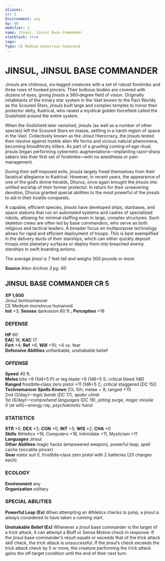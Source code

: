 ```yaml
---
aliases: 
cr: 5
Environment: any
hp: 60
modifier: 3
name: Jinsul, Jinsul Base Commander
statblock: true
tags: 
Type: CE Medium monstrous humanoid  
---
```

# JINSUL, JINSUL BASE COMMANDER
Jinsuls are chitinous, six‑legged creatures with a set of robust forelimbs and three rows of hooked pincers. Their bulbous bodies are covered with dozens of eyes, giving jinsuls a 360‑degree field of vision. Originally inhabitants of the trinary star system in the Vast known to the Pact Worlds as the Scoured Stars, jinsuls built large and complex temples to honor their protector deity, Kadrical, who raised a mystical golden forcefield called the Godshield around the entire system.

When the Godshield later vanished, jinsuls (as well as a number of other species) left the Scoured Stars en masse, settling in a harsh region of space in the Vast. Collectively known as the Jinsul Hierocracy, the jinsuls tested their resolve against hostile alien life forms and vicious natural phenomena, becoming bloodthirsty killers. As part of a grueling coming‑of‑age ritual, jinsuls began performing cybernetic augmentations—implanting razor‑sharp sabers into their first set of forelimbs—with no anesthesia or pain management.

During their self‑imposed exile, jinsuls largely freed themselves from their fanatical allegiance to Kadrical. However, in recent years, the appearance of one of the god’s divine heralds, Dhurus, once again brought the jinsuls into unified worship of their former protector. In return for their unwavering devotion, Dhurus granted special abilities to the most powerful of the jinsuls to aid in their hostile conquests.

A capable, efficient species, jinsuls have developed ships, starbases, and space stations that run on automated systems and cadres of specialized robots, allowing for minimal staffing even in large, complex structures. Such skeleton crews are often led by base commanders, who serve as both religious and tactical leaders. A broader focus on multipurpose technology allows for rapid and efficient deployment of troops. This is best exemplified in the delivery ducts of their starships, which can either quickly deposit troops onto planetary surfaces or deploy them into breached enemy starships in swift boarding actions.

The average jinsul is 7 feet tall and weighs 300 pounds or more.

**Source** _Alien Archive 3 pg. 60_

## JINSUL BASE COMMANDER CR 5

**XP 1,600**  
Jinsul technomancer  
CE Medium monstrous humanoid  
**Init** +3; **Senses** darkvision 60 ft.; **Perception** +16  

### DEFENSE

**HP** 60  
**EAC** 16; **KAC** 17  
**Fort** +4; **Ref** +6; **Will** +10; +4 vs. fear  
**Defensive Abilities** unflankable, unshakable belief  

### OFFENSE

**Speed** 40 ft.  
**Melee** bite +9 (1d4+5 P) or leg blade +9 (1d6+5 S; critical bleed 1d8)  
**Ranged** frostbite‑class zero pistol +11 (1d6+5 C; critical staggered \[DC 15\])  
**Technomancer Spells Known** (CL 5th; melee + 9, ranged +11)  
2nd (3/day)—_logic bomb_ (DC 17), _spider climb_  
1st (6/day)—_comprehend languages_ (DC 16), _jolting surge_, _magic missile_  
0 (at will)—_energy ray_, _psychokinetic hand_

### STATISTICS

**STR** +0; **DEX** +3; **CON** +0; **INT** +5; **WIS** +2; **CHA** +0  
**Skills** Athletics +16, Computers +16, Intimidate +11, Mysticism +11  
**Languages** Jinsul  
**Other Abilities** magic hacks (empowered weapon), powerful leap, spell cache (siccatite pincer)  
**Gear** estex suit II, frostbite‑class zero pistol with 2 batteries (20 charges each)

### ECOLOGY

**Environment** any  
**Organization** solitary

### SPECIAL ABILITIES

**Powerful Leap (Ex)** When attempting an Athletics checks to jump, a jinsul is always considered to have taken a running start.

**Unshakable Belief (Ex)** Whenever a jinsul base commander is the target of a trick attack, it can attempt a Bluff or Sense Motive check in response. If the jinsul base commander’s result equals or exceeds that of the trick attack skill check, the trick attack is unsuccessful. If the jinsul’s check exceeds the trick attack check by 5 or more, the creature performing the trick attack gains the off‑target condition until the end of their next turn.
